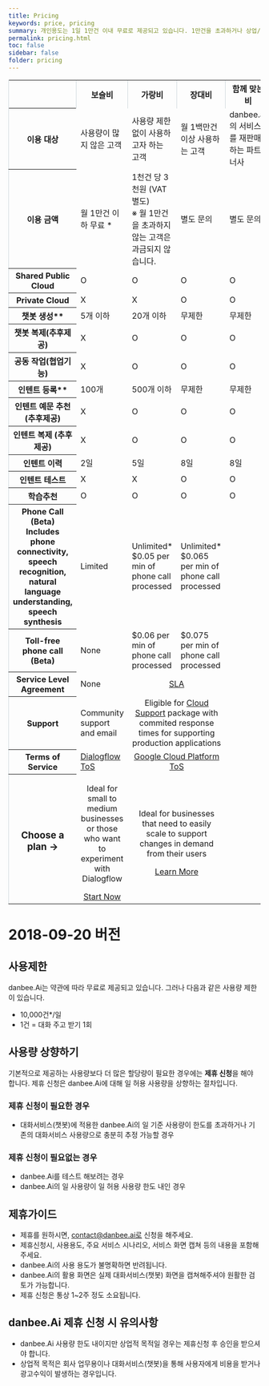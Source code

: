 ```yaml
---
title: Pricing
keywords: price, pricing
summary: 개인용도는 1일 1만건 이내 무료로 제공되고 있습니다. 1만건을 초과하거나 상업/업무용도로 사용하실 경우 제휴를 신청하시기 바랍니다.
permalink: pricing.html
toc: false
sidebar: false
folder: pricing
---
```




<div class="devsite-table-wrapper">
<table style="width:100%; margin-left:auto; margin-right:auto;">
  <colgroup>
    <col style="width:20%; border-left:1px solid #cfd8dc;">
    <col style="width:20%">
    <col style="width:20%">
    <col style="width:20%">
    <col style="width:20%; border-right:1px solid #cfd8dc;">
  </colgroup>
  <tbody>
    <tr>
    <td style="visibility:hidden;border-left:1px solid #cfd8dc;"></td>
    <th style="border-left:1px solid #cfd8dc;">보슬비</th>
    <th style="border-left:1px solid #cfd8dc;">가랑비</th>
    <th style="border-left:1px solid #cfd8dc;">장대비</th>
    <th style="border-left:1px solid #cfd8dc;border-right:1px solid #cfd8dc;">함께 맞는 비</th>
  </tr>
  <tr>
    <th><b>이용 대상</b></th>
    <td>사용량이 많지 않은 고객</td>
    <td>사용량 제한 없이 사용하고자 하는 고객</td>
    <td>월 1백만건 이상 사용하는 고객</td>
    <td>danbee.ai의 서비스를 재판매하는 파트너사</td>
  </tr>
  <tr>
    <th><b>이용 금액</b></th>
    <td>월 1만건 이하 무료 *</td>
    <td>1천건 당 3천원 (VAT 별도) <br>※ 월 1만건을 초과하지 않는 고객은 과금되지 않습니다.</td>
    <td>별도 문의</td>
    <td>별도 문의</td>
  </tr>
  <tr>
    <th><b>Shared Public Cloud</b></th>
    <td>O</td>
    <td>O</td>
    <td>O</td>
    <td>O</td>
  </tr>
  <tr>
    <th><b>Private Cloud</b></th>
    <td>X</td>
    <td>X</td>
    <td>O</td>
    <td>O</td>
  </tr>
  <tr>
    <th><b>챗봇 생성</b>**</th>
    <td>5개 이하</td>
    <td>20개 이하</td>
    <td>무제한</td>
    <td>무제한</td>
  </tr>
  <tr>
    <th><b>챗봇 복제</b>(추후제공)</th>
    <td>X</td>
    <td>O</td>
    <td>O</td>
    <td>O</td>
  </tr>
  <tr>
    <th><b>공동 작업</b>(협업기능)</th>
    <td>X</td>
    <td>O</td>
    <td>O</td>
    <td>O</td>
  </tr>
  <tr>
    <th><b>인텐트 등록</b>**</th>
    <td>100개</td>
    <td>500개 이하</td>
    <td>무제한</td>
    <td>무제한</td>
  </tr>
  <tr>
    <th><b>인텐트 예문 추천 (추후제공)</b></th>
    <td>X</td>
    <td>O</td>
    <td>O</td>
    <td>O</td>
  </tr>
  <tr>
    <th><b>인텐트 복제 (추후제공)</b></th>
    <td>X</td>
    <td>O</td>
    <td>O</td>
    <td>O</td>
  </tr>
  <tr>
    <th><b>인텐트 이력</b></th>
    <td>2일</td>
    <td>5일</td>
    <td>8일</td>
    <td>8일</td>
  </tr>
  <tr>
    <th><b>인텐트 테스트</b></th>
    <td>X</td>
    <td>X</td>
    <td>O</td>
    <td>O</td>
  </tr>
  <tr>
    <th><b>학습추천</b></th>
    <td>O</td>
    <td>O</td>
    <td>O</td>
    <td>O</td>
  </tr>


  <tr>
    <th class="left"><b>Phone Call (Beta)</b><br>Includes phone connectivity, speech recognition, natural language understanding, speech synthesis</th>
    <td>Limited</td>
    <td>Unlimited*<br>$0.05 per min of phone call processed</td>
    <td>Unlimited*<br>$0.065 per min of phone call processed</td>
  </tr>
  <tr>
    <th class="left"><b>Toll-free phone call (Beta)</b></th>
    <td>None</td>
    <td>$0.06 per min of phone call processed</td>
    <td>$0.075 per min of phone call processed</td>
  </tr>
  <tr>
    <th class="left"><b>Service Level Agreement</b></th>
    <td>None</td>
    <td colspan="2" style="text-align:center;"><a class="external" href="https://cloud.google.com/dialogflow-enterprise/sla">SLA</a></td>
  </tr>
  <tr>
    <th class="left"><b>Support</b></th>
    <td>Community support and email</td>
    <td colspan="2" style="text-align:center;">Eligible for <a class="external" href="https://cloud.google.com/support">Cloud Support</a> package with commited response times for supporting production applications
  </td></tr>
  <tr>
    <th class="left"><b>Terms of Service </b></th>
    <td><a href="https://dialogflow.com/terms/">Dialogflow ToS</a></td>
    <td colspan="2" style="text-align:center;"><a class="external" href="https://cloud.google.com/terms/">Google Cloud Platform ToS</a></td>
  </tr>
  <tr>
    <th class="left"><h3>Choose a plan →</h3></th>
    <td style="text-align:center;"><p>Ideal for small to medium businesses or those who want to experiment with Dialogflow</p><a class="button button-primary" href="http://console.dialogflow.com/">Start Now</a></td>
    <td colspan="2" style="text-align:center;"><p>Ideal for businesses that need to easily scale to support changes in demand from their users</p><a class="button button-primary" href="https://cloud.google.com/dialogflow-enterprise/docs/">Learn More</a></td>
  </tr>
</tbody></table>
</div>


# 2018-09-20 버전

## 사용제한

danbee.Ai는 약관에 따라 무료로 제공되고 있습니다. 그러나 다음과 같은 사용량 제한이 있습니다.

* 10,000건*/일
* 1건 = 대화 주고 받기 1회

## 사용량 상향하기

기본적으로 제공하는 사용량보다 더 많은 할당량이 필요한 경우에는 **제휴 신청**을 해야 합니다.
제휴 신청은 danbee.Ai에 대해 일 허용 사용량을 상향하는 절차입니다.

### 제휴 신청이 필요한 경우

* 대화서비스(챗봇)에 적용한 danbee.Ai의 일 기준 사용량이 한도를 초과하거나 기존의 대화서비스 사용량으로 충분히 추정 가능할 경우

### 제휴 신청이 필요없는 경우

* danbee.Ai를 테스트 해보려는 경우
* danbee.Ai의 일 사용량이 일 허용 사용량 한도 내인 경우

## 제휴가이드

* 제휴를 원하시면, contact@danbee.ai로 신청을 해주세요.
* 제휴신청시, 사용용도, 주요 서비스 시나리오, 서비스 화면 캡쳐 등의 내용을 포함해주세요. 
* danbee.Ai의 사용 용도가 불명확하면 반려됩니다.
* danbee.Ai의 활용 화면은 실제 대화서비스(챗봇) 화면을 캡쳐해주셔야 원활한 검토가 가능합니다.
* 제휴 신청은 통상 1~2주 정도 소요됩니다.
        

## danbee.Ai 제휴 신청 시 유의사항

* danbee.Ai 사용량 한도 내이지만 상업적 목적일 경우는 제휴신청 후 승인을 받으셔야 합니다.
* 상업적 목적은 회사 업무용이나 대화서비스(챗봇)을 통해 사용자에게 비용을 받거나 광고수익이 발생하는 경우입니다.
        

